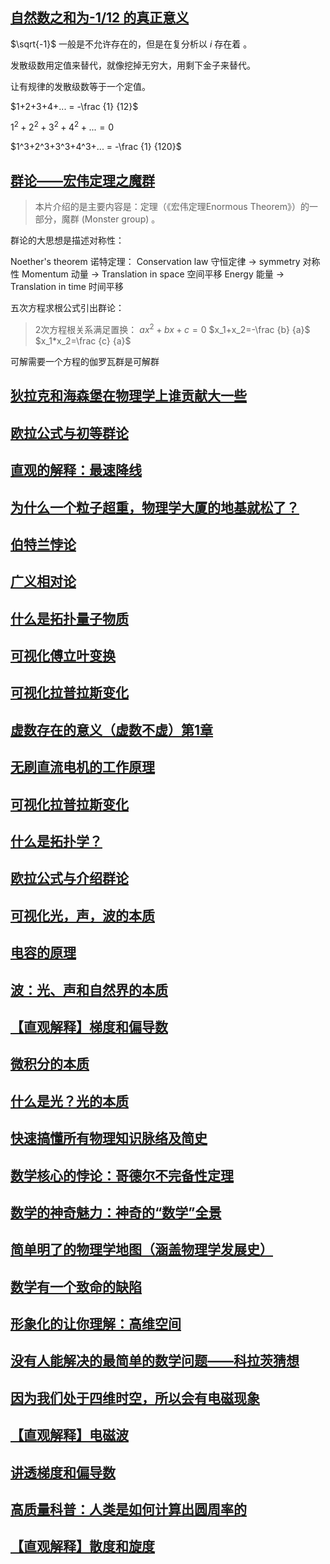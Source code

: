 ##  [自然数之和为-1/12 的真正意义](https://www.zhihu.com/zvideo/1524801474042933248)

$\sqrt{-1}$ 一般是不允许存在的，但是在复分析以 $i$ 存在着 。

发散级数用定值来替代，就像挖掉无穷大，用剩下金子来替代。

让有规律的发散级数等于一个定值。

$1+2+3+4+... = -\frac {1} {12}$

$1^2+2^2+3^2+4^2+... = 0$

$1^3+2^3+3^3+4^3+... = -\frac {1} {120}$

##  [群论——宏伟定理之魔群](https://www.zhihu.com/zvideo/1520880285491474432)

> 本片介绍的是主要内容是：定理（《宏伟定理Enormous Theorem》）的一部分，魔群 (Monster group) 。

群论的大思想是描述对称性：

Noether's theorem 诺特定理：
Conservation law 守恒定律 -> symmetry 对称性
Momentum 动量 -> Translation in space 空间平移
Energy 能量 -> Translation in time 时间平移

五次方程求根公式引出群论：
>2次方程根关系满足置换：
>$ax^2+bx+c=0$
>$x_1+x_2=-\frac {b} {a}$
>$x_1*x_2=\frac {c} {a}$

可解需要一个方程的伽罗瓦群是可解群


##  [狄拉克和海森堡在物理学上谁贡献大一些](https://www.zhihu.com/question/506123726/answer/2555430490)


##  [欧拉公式与初等群论](https://www.zhihu.com/zvideo/1521176178106441728)


##  [直观的解释：最速降线](https://www.zhihu.com/zvideo/1517586703879049216?playTime=0.0)


## [为什么一个粒子超重，物理学大厦的地基就松了？](https://www.zhihu.com/zvideo/1517912370554499072)


## [伯特兰悖论](https://www.zhihu.com/zvideo/1515304202145947648?playTime=35.6)


## [广义相对论](https://www.zhihu.com/zvideo/1405899432232148992?playTime=0.0)


## [什么是拓扑量子物质](https://www.zhihu.com/zvideo/1445452001831845888?playTime=0.0)


## [可视化傅立叶变换](https://www.zhihu.com/zvideo/1499002433342337024?playTime=0.0)


## [可视化拉普拉斯变化](https://www.zhihu.com/zvideo/1508975822250119168?playTime=0.0)


## [虚数存在的意义（虚数不虚）第1章](https://www.zhihu.com/zvideo/1509963998053744641)


## [无刷直流电机的工作原理](https://www.zhihu.com/zvideo/1508064249016807424)


## [可视化拉普拉斯变化](https://www.zhihu.com/zvideo/1510048019752247296?playTime=0.0)


## [什么是拓扑学？](https://www.zhihu.com/zvideo/1507056132217016322?playTime=0.0)


## [欧拉公式与介绍群论](https://www.zhihu.com/zvideo/1498991267832508416?playTime=0.0)


## [可视化光，声，波的本质](https://www.zhihu.com/zvideo/1496119249869783040)


## [电容的原理](https://www.zhihu.com/zvideo/1427322721465856000)


## [波：光、声和自然界的本质](https://www.zhihu.com/zvideo/1486643225817022464)


## [【直观解释】梯度和偏导数](https://www.zhihu.com/zvideo/1448946437404561408)


## [ 微积分的本质](https://www.zhihu.com/zvideo/1467086352114753537)

## [什么是光？光的本质](https://www.zhihu.com/zvideo/1493265589217341440)

## [快速搞懂所有物理知识脉络及简史](https://www.zhihu.com/zvideo/1428056441509277696)

## [数学核心的悖论：哥德尔不完备性定理](https://www.zhihu.com/zvideo/1481693891556945920)


## [数学的神奇魅力：神奇的“数学”全景](https://www.zhihu.com/zvideo/1479875449014300672)


## [简单明了的物理学地图（涵盖物理学发展史）](https://www.zhihu.com/zvideo/1484232144428339200)


## [数学有一个致命的缺陷](https://www.zhihu.com/zvideo/1468532726555373568)

## [形象化的让你理解：高维空间](https://www.zhihu.com/zvideo/1464574941249531904)

## [没有人能解决的最简单的数学问题——科拉茨猜想](https://www.zhihu.com/zvideo/1464178010098688000?playTime=0.0)


## [因为我们处于四维时空，所以会有电磁现象](https://www.zhihu.com/zvideo/1470178013179011072)


## [【直观解释】电磁波](https://www.zhihu.com/zvideo/1450079017295032320)

## [讲透梯度和偏导数](https://www.zhihu.com/zvideo/1428053128050151424)

## [高质量科普：人类是如何计算出圆周率的](https://www.zhihu.com/zvideo/1421124506409189376)


## [【直观解释】散度和旋度](https://www.zhihu.com/zvideo/1446234367153025026)


